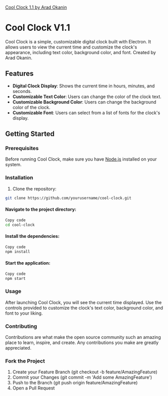 [Cool Clock 1.1 by Arad Okanin](https://i.imgur.com/FekVRXy.png)


# Cool Clock V1.1

Cool Clock is a simple, customizable digital clock built with Electron. It allows users to view the current time and customize the clock's appearance, including text color, background color, and font. Created by Arad Okanin.

## Features

- **Digital Clock Display**: Shows the current time in hours, minutes, and seconds.
- **Customizable Text Color**: Users can change the color of the clock text.
- **Customizable Background Color**: Users can change the background color of the clock.
- **Customizable Font**: Users can select from a list of fonts for the clock's display.

## Getting Started

### Prerequisites

Before running Cool Clock, make sure you have [Node.js](https://nodejs.org/) installed on your system.

### Installation

1. Clone the repository:
```bash
git clone https://github.com/yourusername/cool-clock.git
```

#### Navigate to the project directory:
```bash
Copy code
cd cool-clock
```

#### Install the dependencies:
```bash
Copy code
npm install
```

#### Start the application:
```bash
Copy code
npm start
```

### Usage
After launching Cool Clock, you will see the current time displayed. Use the controls provided to customize the clock's text color, background color, and font to your liking.

### Contributing
Contributions are what make the open source community such an amazing place to learn, inspire, and create. Any contributions you make are greatly appreciated.

### Fork the Project
1. Create your Feature Branch (git checkout -b feature/AmazingFeature)
2. Commit your Changes (git commit -m 'Add some AmazingFeature')
3. Push to the Branch (git push origin feature/AmazingFeature)
4. Open a Pull Request
